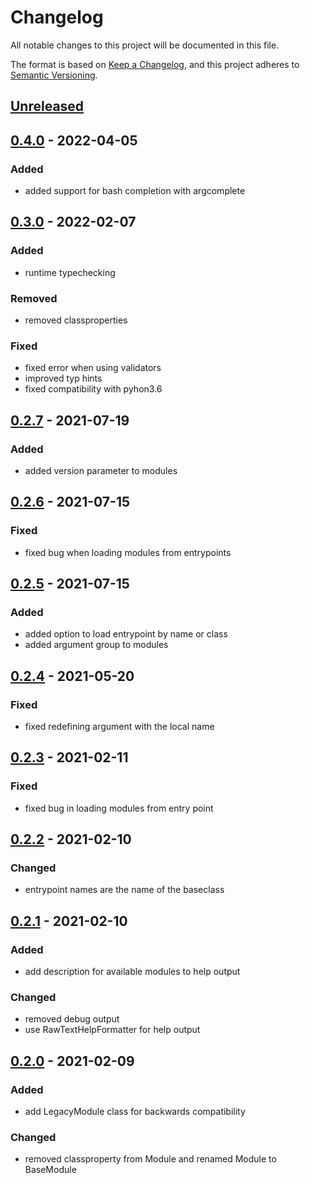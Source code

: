 # Changelog
All notable changes to this project will be documented in this file.

The format is based on [Keep a Changelog](https://keepachangelog.com/en/1.0.0/),
and this project adheres to [Semantic Versioning](https://semver.org/spec/v2.0.0.html).


## [Unreleased]

## [0.4.0] - 2022-04-05

### Added

- added support for bash completion with argcomplete

## [0.3.0] - 2022-02-07

### Added

- runtime typechecking

### Removed

- removed classproperties

### Fixed

- fixed error when using validators
- improved typ hints
- fixed compatibility with pyhon3.6

## [0.2.7] - 2021-07-19

### Added

- added version parameter to modules

## [0.2.6] - 2021-07-15

### Fixed

- fixed bug when loading modules from entrypoints

## [0.2.5] - 2021-07-15

### Added

- added option to load entrypoint by name or class
- added argument group to modules


## [0.2.4] - 2021-05-20

### Fixed

- fixed redefining argument with the local name

## [0.2.3] - 2021-02-11

### Fixed

- fixed bug in loading modules from entry point


## [0.2.2] - 2021-02-10

### Changed

- entrypoint names are the name of the baseclass


## [0.2.1] - 2021-02-10

### Added

- add description for available modules to help output

### Changed

- removed debug output
- use RawTextHelpFormatter for help output


## [0.2.0] - 2021-02-09

### Added

- add LegacyModule class for backwards compatibility

### Changed

- removed classproperty from Module and renamed Module to BaseModule


[Unreleased]: https://github.com/ssh-mitm/python-enhancements/compare/0.4.0...develop
[0.4.0]: https://github.com/ssh-mitm/python-enhancements/compare/0.3.0...0.4.0
[0.3.0]: https://github.com/ssh-mitm/python-enhancements/compare/0.2.7...0.3.0
[0.2.7]: https://github.com/ssh-mitm/python-enhancements/compare/0.2.6...0.2.7
[0.2.6]: https://github.com/ssh-mitm/python-enhancements/compare/0.2.5...0.2.6
[0.2.5]: https://github.com/ssh-mitm/python-enhancements/compare/0.2.4...0.2.5
[0.2.4]: https://github.com/ssh-mitm/python-enhancements/compare/0.2.3...0.2.4
[0.2.3]: https://github.com/ssh-mitm/python-enhancements/compare/0.2.2...0.2.3
[0.2.2]: https://github.com/ssh-mitm/python-enhancements/compare/0.2.1...0.2.2
[0.2.1]: https://github.com/ssh-mitm/python-enhancements/compare/0.2.0...0.2.1
[0.2.0]: https://github.com/ssh-mitm/python-enhancements/tree/0.2.0
